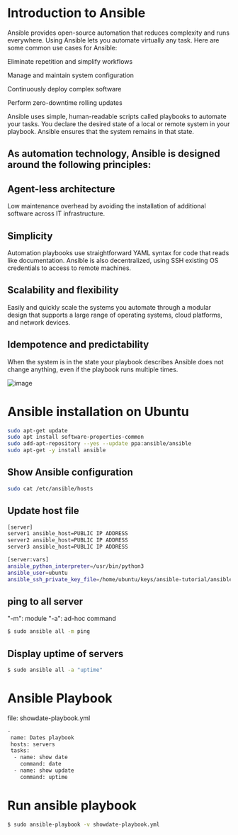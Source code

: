 # Introduction to Ansible
Ansible provides open-source automation that reduces complexity and runs everywhere. Using Ansible lets you automate virtually any task. Here are some common use cases for Ansible:

Eliminate repetition and simplify workflows

Manage and maintain system configuration

Continuously deploy complex software

Perform zero-downtime rolling updates

Ansible uses simple, human-readable scripts called playbooks to automate your tasks. You declare the desired state of a local or remote system in your playbook. Ansible ensures that the system remains in that state.

## As automation technology, Ansible is designed around the following principles:

## Agent-less architecture
Low maintenance overhead by avoiding the installation of additional software across IT infrastructure.

## Simplicity
Automation playbooks use straightforward YAML syntax for code that reads like documentation. Ansible is also decentralized, using SSH existing OS credentials to access to remote machines.

## Scalability and flexibility
Easily and quickly scale the systems you automate through a modular design that supports a large range of operating systems, cloud platforms, and network devices.

## Idempotence and predictability
When the system is in the state your playbook describes Ansible does not change anything, even if the playbook runs multiple times.

![image](https://github.com/bhaveshcse/ansible-tutorial/assets/22559264/ab0724b1-fdfe-47cd-ad77-0da1b98df030)

# Ansible installation on Ubuntu

```bash
sudo apt-get update
sudo apt install software-properties-common
sudo add-apt-repository --yes --update ppa:ansible/ansible
sudo apt-get -y install ansible
```
## Show Ansible configuration

```bash
sudo cat /etc/ansible/hosts
```
## Update host file
```bash
[server]
server1 ansible_host=PUBLIC IP ADDRESS
server2 ansible_host=PUBLIC IP ADDRESS
server3 ansible_host=PUBLIC IP ADDRESS

[server:vars]
ansible_python_interpreter=/usr/bin/python3
ansible_user=ubuntu
ansible_ssh_private_key_file=/home/ubuntu/keys/ansible-tutorial/ansible-server-key.pem
```

## ping to all server
"-m": module
"-a": ad-hoc command
```bash
$ sudo ansible all -m ping
```
## Display uptime of servers
```bash
$ sudo ansible all -a "uptime"
```

# Ansible Playbook 
file: showdate-playbook.yml
```bash
-
 name: Dates playbook
 hosts: servers
 tasks: 
  - name: show date
    command: date
  - name: show update
    command: uptime     
```
# Run ansible playbook

```bash
$ sudo ansible-playbook -v showdate-playbook.yml
```
